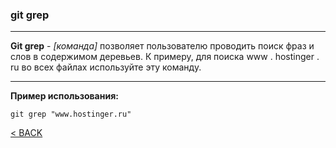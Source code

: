 ### git grep
---

**Git grep** - *[команда]* позволяет пользователю проводить поиск фраз и слов в содержимом деревьев. К примеру, для поиска www . hostinger . ru во всех файлах используйте эту команду.

---
**Пример использования:**
```bash=
git grep "www.hostinger.ru"
```

[< BACK](./readme.md)